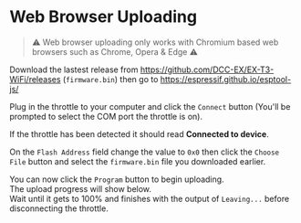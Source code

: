# Web Browser Uploading

> ⚠ Web browser uploading only works with Chromium based web browsers such as Chrome, Opera & Edge ⚠

Download the lastest release from https://github.com/DCC-EX/EX-T3-WiFi/releases (`firmware.bin`) then go to https://espressif.github.io/esptool-js/

Plug in the throttle to your computer and click the `Connect` button (You'll be prompted to select the COM port the throttle is on).

If the throttle has been detected it should read **Connected to device**.

On the `Flash Address` field change the value to `0x0` then click the `Choose File` button and select the `firmware.bin` file you downloaded earlier.

You can now click the `Program` button to begin uploading.\
The upload progress will show below.\
Wait until it gets to 100% and finishes with the output of `Leaving...` before disconnecting the throttle.

